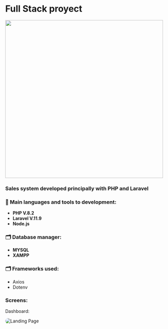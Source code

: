<h1>Full Stack proyect</h1>

<p align="start">
<img width="500px"  src="https://skillicons.dev/icons?i=php,laravel,css,bootstrap,jquery,mysql,nodejs,git,github,ps,perline=10"  />
</p>


<h3>Sales system developed principally with PHP and Laravel</h3>


<h3>&#128640;  Main languages and tools to development:</h3>

- <strong>PHP V.8.2</strong>
- <strong> Laravel V.11.9</strong>
- <strong> Node.js </strong> 

<h3>🗂️ Database manager: </h3>

- <strong>MYSQL</strong>
- <strong>XAMPP</strong>

<h3>🗂️ Frameworks used: </h3>


- Axios
- Dotenv


<h3>Screens: </h3>

Dashboard: 

<img src="#" alt="Landing Page" style="max-width: 400px; border-radius: 10px;">
